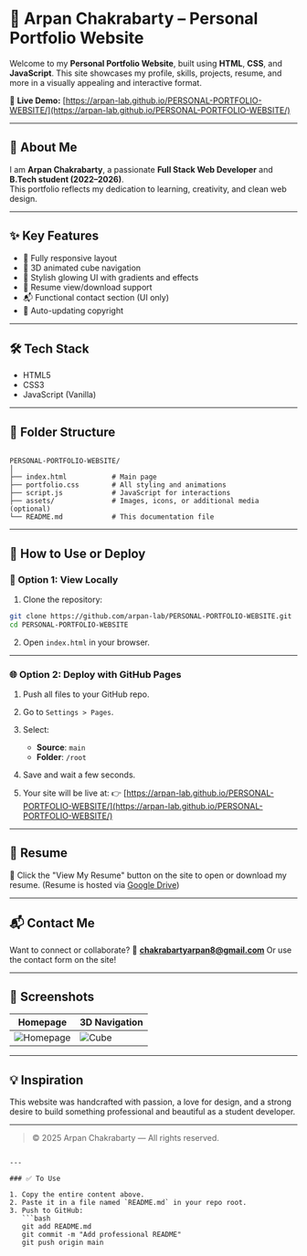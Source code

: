 
# 💼 Arpan Chakrabarty – Personal Portfolio Website

Welcome to my **Personal Portfolio Website**, built using **HTML**, **CSS**, and **JavaScript**. This site showcases my profile, skills, projects, resume, and more in a visually appealing and interactive format.

🔗 **Live Demo:** [https://arpan-lab.github.io/PERSONAL-PORTFOLIO-WEBSITE/](https://arpan-lab.github.io/PERSONAL-PORTFOLIO-WEBSITE/)

---

## 📌 About Me

I am **Arpan Chakrabarty**, a passionate **Full Stack Web Developer** and **B.Tech student (2022–2026)**.  
This portfolio reflects my dedication to learning, creativity, and clean web design.

---

## ✨ Key Features

- 🚀 Fully responsive layout
- 🧊 3D animated cube navigation
- 🌈 Stylish glowing UI with gradients and effects
- 📄 Resume view/download support
- 📬 Functional contact section (UI only)
- 📜 Auto-updating copyright

---

## 🛠️ Tech Stack

- HTML5  
- CSS3  
- JavaScript (Vanilla)

---

## 📁 Folder Structure

```

PERSONAL-PORTFOLIO-WEBSITE/
│
├── index.html           # Main page
├── portfolio.css        # All styling and animations
├── script.js            # JavaScript for interactions
├── assets/              # Images, icons, or additional media (optional)
└── README.md            # This documentation file

````

---

## 🚀 How to Use or Deploy

### 🔧 Option 1: View Locally

1. Clone the repository:

```bash
git clone https://github.com/arpan-lab/PERSONAL-PORTFOLIO-WEBSITE.git
cd PERSONAL-PORTFOLIO-WEBSITE
````

2. Open `index.html` in your browser.

---

### 🌐 Option 2: Deploy with GitHub Pages

1. Push all files to your GitHub repo.
2. Go to `Settings > Pages`.
3. Select:

   * **Source**: `main`
   * **Folder**: `/root`
4. Save and wait a few seconds.
5. Your site will be live at:
   👉 [https://arpan-lab.github.io/PERSONAL-PORTFOLIO-WEBSITE/](https://arpan-lab.github.io/PERSONAL-PORTFOLIO-WEBSITE/)

---

## 📎 Resume

📄 Click the "View My Resume" button on the site to open or download my resume.
(Resume is hosted via [Google Drive](https://drive.google.com/file/d/17jaf7m4ZG5W1R-hhVNZq9ihtiUScdvEo/view?usp=sharing))

---

## 📬 Contact Me

Want to connect or collaborate?
📧 **[chakrabartyarpan8@gmail.com](mailto:chakrabartyarpan8@gmail.com)**
Or use the contact form on the site!

---

## 📸 Screenshots

| Homepage                                                                  | 3D Navigation                                                        |
| ------------------------------------------------------------------------- | -------------------------------------------------------------------- |
| ![Homepage](https://via.placeholder.com/600x350?text=Homepage+Screenshot) | ![Cube](https://via.placeholder.com/600x350?text=3D+Cube+Navigation) |

---

## 💡 Inspiration

This website was handcrafted with passion, a love for design, and a strong desire to build something professional and beautiful as a student developer.

---

> © 2025 Arpan Chakrabarty — All rights reserved.

````

---

### ✅ To Use

1. Copy the entire content above.
2. Paste it in a file named `README.md` in your repo root.
3. Push to GitHub:
   ```bash
   git add README.md
   git commit -m "Add professional README"
   git push origin main
````

